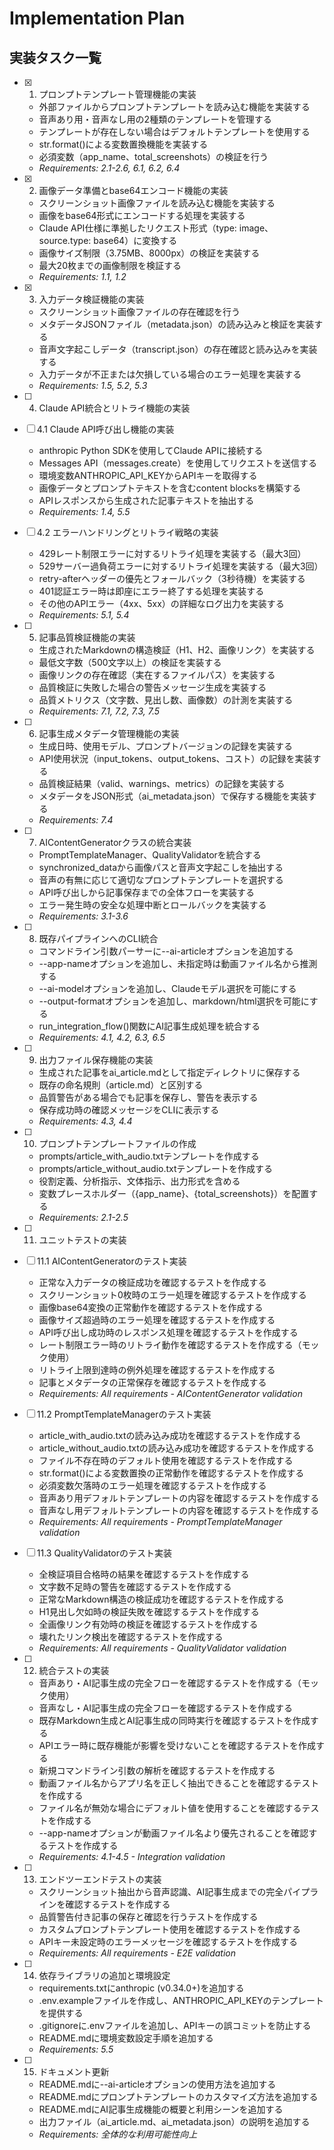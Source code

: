 # Implementation Plan

## 実装タスク一覧

- [x] 1. プロンプトテンプレート管理機能の実装
  - 外部ファイルからプロンプトテンプレートを読み込む機能を実装する
  - 音声あり用・音声なし用の2種類のテンプレートを管理する
  - テンプレートが存在しない場合はデフォルトテンプレートを使用する
  - str.format()による変数置換機能を実装する
  - 必須変数（app_name、total_screenshots）の検証を行う
  - _Requirements: 2.1-2.6, 6.1, 6.2, 6.4_

- [x] 2. 画像データ準備とbase64エンコード機能の実装
  - スクリーンショット画像ファイルを読み込む機能を実装する
  - 画像をbase64形式にエンコードする処理を実装する
  - Claude API仕様に準拠したリクエスト形式（type: image、source.type: base64）に変換する
  - 画像サイズ制限（3.75MB、8000px）の検証を実装する
  - 最大20枚までの画像制限を検証する
  - _Requirements: 1.1, 1.2_

- [x] 3. 入力データ検証機能の実装
  - スクリーンショット画像ファイルの存在確認を行う
  - メタデータJSONファイル（metadata.json）の読み込みと検証を実装する
  - 音声文字起こしデータ（transcript.json）の存在確認と読み込みを実装する
  - 入力データが不正または欠損している場合のエラー処理を実装する
  - _Requirements: 1.5, 5.2, 5.3_

- [ ] 4. Claude API統合とリトライ機能の実装
- [ ] 4.1 Claude API呼び出し機能の実装
  - anthropic Python SDKを使用してClaude APIに接続する
  - Messages API（messages.create）を使用してリクエストを送信する
  - 環境変数ANTHROPIC_API_KEYからAPIキーを取得する
  - 画像データとプロンプトテキストを含むcontent blocksを構築する
  - APIレスポンスから生成された記事テキストを抽出する
  - _Requirements: 1.4, 5.5_

- [ ] 4.2 エラーハンドリングとリトライ戦略の実装
  - 429レート制限エラーに対するリトライ処理を実装する（最大3回）
  - 529サーバー過負荷エラーに対するリトライ処理を実装する（最大3回）
  - retry-afterヘッダーの優先とフォールバック（3秒待機）を実装する
  - 401認証エラー時は即座にエラー終了する処理を実装する
  - その他のAPIエラー（4xx、5xx）の詳細なログ出力を実装する
  - _Requirements: 5.1, 5.4_

- [ ] 5. 記事品質検証機能の実装
  - 生成されたMarkdownの構造検証（H1、H2、画像リンク）を実装する
  - 最低文字数（500文字以上）の検証を実装する
  - 画像リンクの存在確認（実在するファイルパス）を実装する
  - 品質検証に失敗した場合の警告メッセージ生成を実装する
  - 品質メトリクス（文字数、見出し数、画像数）の計測を実装する
  - _Requirements: 7.1, 7.2, 7.3, 7.5_

- [ ] 6. 記事生成メタデータ管理機能の実装
  - 生成日時、使用モデル、プロンプトバージョンの記録を実装する
  - API使用状況（input_tokens、output_tokens、コスト）の記録を実装する
  - 品質検証結果（valid、warnings、metrics）の記録を実装する
  - メタデータをJSON形式（ai_metadata.json）で保存する機能を実装する
  - _Requirements: 7.4_

- [ ] 7. AIContentGeneratorクラスの統合実装
  - PromptTemplateManager、QualityValidatorを統合する
  - synchronized_dataから画像パスと音声文字起こしを抽出する
  - 音声の有無に応じて適切なプロンプトテンプレートを選択する
  - API呼び出しから記事保存までの全体フローを実装する
  - エラー発生時の安全な処理中断とロールバックを実装する
  - _Requirements: 3.1-3.6_

- [ ] 8. 既存パイプラインへのCLI統合
  - コマンドライン引数パーサーに--ai-articleオプションを追加する
  - --app-nameオプションを追加し、未指定時は動画ファイル名から推測する
  - --ai-modelオプションを追加し、Claudeモデル選択を可能にする
  - --output-formatオプションを追加し、markdown/html選択を可能にする
  - run_integration_flow()関数にAI記事生成処理を統合する
  - _Requirements: 4.1, 4.2, 6.3, 6.5_

- [ ] 9. 出力ファイル保存機能の実装
  - 生成された記事をai_article.mdとして指定ディレクトリに保存する
  - 既存の命名規則（article.md）と区別する
  - 品質警告がある場合でも記事を保存し、警告を表示する
  - 保存成功時の確認メッセージをCLIに表示する
  - _Requirements: 4.3, 4.4_

- [ ] 10. プロンプトテンプレートファイルの作成
  - prompts/article_with_audio.txtテンプレートを作成する
  - prompts/article_without_audio.txtテンプレートを作成する
  - 役割定義、分析指示、文体指示、出力形式を含める
  - 変数プレースホルダー（{app_name}、{total_screenshots}）を配置する
  - _Requirements: 2.1-2.5_

- [ ] 11. ユニットテストの実装
- [ ] 11.1 AIContentGeneratorのテスト実装
  - 正常な入力データの検証成功を確認するテストを作成する
  - スクリーンショット0枚時のエラー処理を確認するテストを作成する
  - 画像base64変換の正常動作を確認するテストを作成する
  - 画像サイズ超過時のエラー処理を確認するテストを作成する
  - API呼び出し成功時のレスポンス処理を確認するテストを作成する
  - レート制限エラー時のリトライ動作を確認するテストを作成する（モック使用）
  - リトライ上限到達時の例外処理を確認するテストを作成する
  - 記事とメタデータの正常保存を確認するテストを作成する
  - _Requirements: All requirements - AIContentGenerator validation_

- [ ] 11.2 PromptTemplateManagerのテスト実装
  - article_with_audio.txtの読み込み成功を確認するテストを作成する
  - article_without_audio.txtの読み込み成功を確認するテストを作成する
  - ファイル不存在時のデフォルト使用を確認するテストを作成する
  - str.format()による変数置換の正常動作を確認するテストを作成する
  - 必須変数欠落時のエラー処理を確認するテストを作成する
  - 音声あり用デフォルトテンプレートの内容を確認するテストを作成する
  - 音声なし用デフォルトテンプレートの内容を確認するテストを作成する
  - _Requirements: All requirements - PromptTemplateManager validation_

- [ ] 11.3 QualityValidatorのテスト実装
  - 全検証項目合格時の結果を確認するテストを作成する
  - 文字数不足時の警告を確認するテストを作成する
  - 正常なMarkdown構造の検証成功を確認するテストを作成する
  - H1見出し欠如時の検証失敗を確認するテストを作成する
  - 全画像リンク有効時の検証を確認するテストを作成する
  - 壊れたリンク検出を確認するテストを作成する
  - _Requirements: All requirements - QualityValidator validation_

- [ ] 12. 統合テストの実装
  - 音声あり・AI記事生成の完全フローを確認するテストを作成する（モック使用）
  - 音声なし・AI記事生成の完全フローを確認するテストを作成する
  - 既存Markdown生成とAI記事生成の同時実行を確認するテストを作成する
  - APIエラー時に既存機能が影響を受けないことを確認するテストを作成する
  - 新規コマンドライン引数の解析を確認するテストを作成する
  - 動画ファイル名からアプリ名を正しく抽出できることを確認するテストを作成する
  - ファイル名が無効な場合にデフォルト値を使用することを確認するテストを作成する
  - --app-nameオプションが動画ファイル名より優先されることを確認するテストを作成する
  - _Requirements: 4.1-4.5 - Integration validation_

- [ ] 13. エンドツーエンドテストの実装
  - スクリーンショット抽出から音声認識、AI記事生成までの完全パイプラインを確認するテストを作成する
  - 品質警告付き記事の保存と確認を行うテストを作成する
  - カスタムプロンプトテンプレート使用を確認するテストを作成する
  - APIキー未設定時のエラーメッセージを確認するテストを作成する
  - _Requirements: All requirements - E2E validation_

- [ ] 14. 依存ライブラリの追加と環境設定
  - requirements.txtにanthropic (v0.34.0+)を追加する
  - .env.exampleファイルを作成し、ANTHROPIC_API_KEYのテンプレートを提供する
  - .gitignoreに.envファイルを追加し、APIキーの誤コミットを防止する
  - README.mdに環境変数設定手順を追加する
  - _Requirements: 5.5_

- [ ] 15. ドキュメント更新
  - README.mdに--ai-articleオプションの使用方法を追加する
  - README.mdにプロンプトテンプレートのカスタマイズ方法を追加する
  - README.mdにAI記事生成機能の概要と利用シーンを追加する
  - 出力ファイル（ai_article.md、ai_metadata.json）の説明を追加する
  - _Requirements: 全体的な利用可能性向上_
